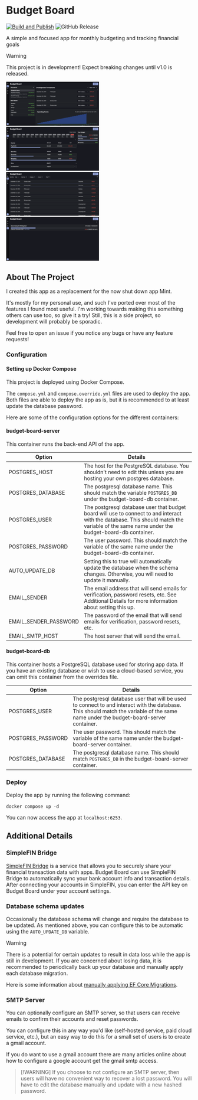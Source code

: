 # Budget Board

[![Build and Publish](https://github.com/tshea113/budget-board/actions/workflows/docker-image-ci-build.yml/badge.svg)](https://github.com/tshea113/budget-board/actions/workflows/docker-image-ci-build.yml)
![GitHub Release](https://img.shields.io/github/v/release/tshea113/budget-board)

A simple and focused app for monthly budgeting and tracking financial goals

> [!WARNING]
> This project is in development!
> Expect breaking changes until v1.0 is released.

<img width="50%" alt="dash" src="img/dash.png" />
<img width="50%" alt="dash" src="img/budgets.png" />
<img width="50%" alt="dash" src="img/transactions.png" />
<img width="50%" alt="dash" src="img/goals.png" />

## About The Project

I created this app as a replacement for the now shut down app Mint.

It's mostly for my personal use, and such I've ported over most of the features I found most useful.
I'm working towards making this something others can use too, so give it a try!
Still, this is a side project, so development will probably be sporadic.

Feel free to open an issue if you notice any bugs or have any feature requests!

### Configuration

#### Setting up Docker Compose

This project is deployed using Docker Compose.

The `compose.yml` and `compose.override.yml` files are used to deploy the app.
Both files are able to deploy the app as is, but it is recommended to at least update the database password.

Here are some of the configuration options for the different containers:

#### budget-board-server

This container runs the back-end API of the app.

| Option                | Details                                                                                                                                                                                    |
| --------------------- | ------------------------------------------------------------------------------------------------------------------------------------------------------------------------------------------ |
| POSTGRES_HOST         | The host for the PostgreSQL database. You shouldn't need to edit this unless you are hosting your own postgres database.                                                                   |
| POSTGRES_DATABASE     | The postgresql database name. This should match the variable `POSTGRES_DB` under the budget-board-db container.                                                                            |
| POSTGRES_USER         | The postgresql database user that budget board will use to connect to and interact with the database. This should match the variable of the same name under the budget-board-db container. |
| POSTGRES_PASSWORD     | The user password. This should match the variable of the same name under the budget-board-db container.                                                                                    |
| AUTO_UPDATE_DB        | Setting this to true will automatically update the database when the schema changes. Otherwise, you will need to update it manually.                                                       |
| EMAIL_SENDER          | The email address that will send emails for verification, password resets, etc. See Additional Details for more information about setting this up.                                         |
| EMAIL_SENDER_PASSWORD | The password of the email that will send emails for verification, password resets, etc.                                                                                                    |
| EMAIL_SMTP_HOST       | The host server that will send the email.                                                                                                                                                  |

#### budget-board-db

This container hosts a PostgreSQL database used for storing app data. If you have an existing database or wish to use a cloud-based service, you can omit this container from the overrides file.

| Option            | Details                                                                                                                                                                               |
| ----------------- | ------------------------------------------------------------------------------------------------------------------------------------------------------------------------------------- |
| POSTGRES_USER     | The postgresql database user that will be used to connect to and interact with the database. This should match the variable of the same name under the budget-board-server container. |
| POSTGRES_PASSWORD | The user password. This should match the variable of the same name under the budget-board-server container.                                                                           |
| POSTGRES_DATABASE | The postgresql database name. This should match `POSTGRES_DB` in the budget-board-server container.                                                                                   |

### Deploy

Deploy the app by running the following command:

```
docker compose up -d
```

You can now access the app at `localhost:6253`.

## Additional Details

### SimpleFIN Bridge

[SimpleFIN Bridge](https://beta-bridge.simplefin.org/) is a service that allows you to securely share your financial transaction data with apps.
Budget Board can use SimpleFIN Bridge to automatically sync your bank account info and transaction details.
After connecting your accounts in SimpleFIN, you can enter the API key on Budget Board under your account settings.

### Database schema updates

Occasionally the database schema will change and require the database to be updated.
As mentioned above, you can configure this to be automatic using the `AUTO_UPDATE_DB` variable.

> [!WARNING]
> There is a potential for certain updates to result in data loss while the app is still in development.
> If you are concerned about losing data, it is recommended to periodically back up your database and manually apply each database migration.

Here is some information about [manually applying EF Core Migrations](https://learn.microsoft.com/en-us/ef/core/managing-schemas/migrations/applying?tabs=dotnet-core-cli#command-line-tools).

### SMTP Server

You can optionally configure an SMTP server, so that users can receive emails to confirm their accounts and reset passwords.

You can configure this in any way you'd like (self-hosted service, paid cloud service, etc.), but an easy way to do this for a small set of users is to create a gmail account.

If you do want to use a gmail account there are many articles online about how to configure a google account get the gmail smtp access.

> [!WARNING] If you choose to not configure an SMTP server, then users will have no convenient way to recover a lost password.
> You will have to edit the database manually and update with a new hashed password.
